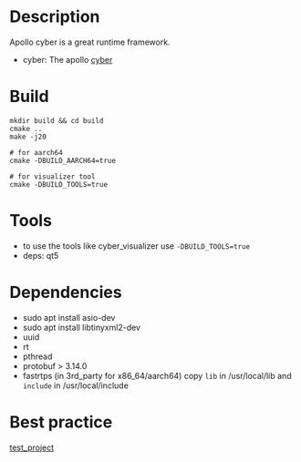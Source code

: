 # Description
Apollo cyber is a great runtime framework.

* cyber: The apollo [cyber](https://github.com/ApolloAuto/apollo/tree/master/cyber)

# Build
``` shell
mkdir build && cd build
cmake ..
make -j20

# for aarch64
cmake -DBUILD_AARCH64=true

# for visualizer tool
cmake -DBUILD_TOOLS=true
```

# Tools
* to use the tools like cyber_visualizer use `-DBUILD_TOOLS=true`
* deps: qt5

# Dependencies
* sudo apt install asio-dev
* sudo apt install libtinyxml2-dev
* uuid
* rt
* pthread
* protobuf > 3.14.0
* fastrtps (in 3rd_party for x86_64/aarch64) copy `lib` in /usr/local/lib and `include` in /usr/local/include

# Best practice
[test_project](https://github.com/FengD/apollo_cyber_test)